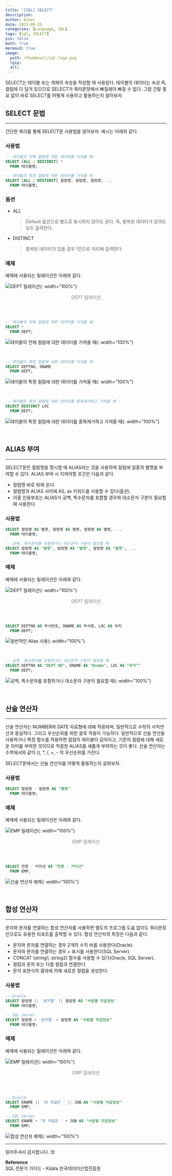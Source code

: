 ```yaml
---
title: "[SQL] SELECT"
description: 
author: Enxec
date: 2022-09-25
categories: [Language, SQL]
tags: [sql, SELECT]
pin: false
math: true
mermaid: true
image:
  path: /thumbnail/sql-logo.png
  lqip: 
  alt: 
---
```


SELECT는 테이블 또는 개체의 속성을 작성할 때 사용된다. 테이블의 데이터는 속성 즉, 컬럼에 다 담겨 있으므로 SELECT가 쿼리문장에서 빠질래야 빠질 수 없다. 그럼 긴말 필요 없이 바로 SELECT를 어떻게 사용하고 활용하는지 알아보자.

## SELECT 문법
---
간단한 쿼리를 통해 SELECT문 사용법을 알아보자. 예시는 아래와 같다.

### 사용법

```sql
-- 테이블의 전체 컬럼에 대한 데이터를 가져올 때
SELECT [ALL / DISTINCT] *
  FROM 테이블명;

-- 테이블의 특정 컬럼에 대한 데이터를 가져올 때
SELECT [ALL / DISTINCT] 컬럼명, 컬럼명, 컬럼명, ...
  FROM 테이블명;
```

### 옵션
- ALL
  >Default 옵션으로 별도로 표시하지 않아도 된다. 즉, 중복된 데이터가 있어도 모두 출력한다.
- DISTINCT
  >중복된 데이터가 있을 경우 1건으로 처리해 출력한다.

### 예제
예제에 사용되는 릴레이션은 아래와 같다.

![DEPT 릴레이션](/posts/20220925/dept-relation.png "DEPT 릴레이션"){: width="100%"}
<div style="color: gray; text-align: center; margin-bottom: 30px;">DEPT 릴레이션</div>

<br>

```sql
-- 테이블의 전체 컬럼에 대한 데이터를 가져올 때
SELECT *
  FROM DEPT;
```

![테이블의 전체 컬럼에 대한 데이터를 가져올 때](/posts/20220925/dept-relation.png "테이블의 전체 컬럼에 대한 데이터를 가져올 때"){: width="100%"}

<br>

```sql
-- 테이블의 특정 컬럼에 대한 데이터를 가져올 때
SELECT DEPTNO, DNAME
  FROM DEPT;
```

![테이블의 특정 컬럼에 대한 데이터를 가져올 때](/posts/20220925/query-example1.png "테이블의 특정 컬럼에 대한 데이터를 가져올 때"){: width="100%"}

<br>

```sql
-- 테이블의 특정 컬럼에 대한 데이터를 중복제거하고 가져올 때
SELECT DISTINCT LOC
  FROM DEPT;
```

![테이블의 특정 컬럼에 대한 데이터를 중복제거하고 가져올 때](/posts/20220925/query-example2.png "테이블의 특정 컬럼에 대한 데이터를 중복제거하고 가져올 때"){: width="100%"}

<br>

## ALIAS 부여
---
SELECT문은 컬럼명을 명시할 때 ALIAS라는 것을 사용하여 컬럼에 일종의 별명을 부여할 수 있다. ALIAS 부여 시 지켜야할 조건은 다음과 같다.
- 컬럼명 바로 뒤에 온다.
- 컬럼명과 ALIAS 사이에 AS, as 키워드를 사용할 수 있다(옵션).
- 이중 인용부호는 ALIAS가 공백, 특수문자를 포함할 경우와 대소문자 구분이 필요할 때 사용한다.

### 사용법

```sql
SELECT 컬럼명 AS 별명, 컬럼명 AS 별명, 컬럼명 AS 별명, ...
  FROM 테이블명;

-- 공백, 특수문자를 포함하거나 대소문자 구분이 필요할 때
SELECT 컬럼명 AS "별명", 컬럼명 AS "별명", 컬럼명 AS "별명", ...
  FROM 테이블명;
```

### 예제
예제에 사용되는 릴레이션은 아래와 같다.

![DEPT 릴레이션](/posts/20220925/dept-relation.png "DEPT 릴레이션"){: width="100%"}
<div style="color: gray; text-align: center; margin-bottom: 30px;">DEPT 릴레이션</div>

<br>

```sql
SELECT DEPTNO AS 부서번호, DNAME AS 부서명, LOC AS 위치
  FROM DEPT;
```

![일반적인 Alias 사용](/posts/20220925/query-example3.png "일반적인 Alias 사용"){: width="100%"}

<br>

```sql
-- 공백, 특수문자를 포함하거나 대소문자 구분이 필요할 때
SELECT DEPTNO AS "DEPT NO", DNAME AS "Dname", LOC AS "위치^"
  FROM DEPT;
```

![공백, 특수문자를 포함하거나 대소문자 구분이 필요할 때](/posts/20220925/query-example4.png "공백, 특수문자를 포함하거나 대소문자 구분이 필요할 때"){: width="100%"}

<br>

## 산술 연산자
---
산술 연산자는 NUMBER와 DATE 자료형에 대해 적용되며, 일반적으로 수학의 사칙연산과 동일하다. 그리고 우선순위를 위한 괄호 적용이 가능하다. 일반적으로 산술 연산을 사용하거나 특정 함수를 적용하면 컬럼의 레이블이 길어지고, 기존의 컬럼에 대해 새로운 의미를 부여한 것이므로 적절한 ALIAS를 새롭게 부여하는 것이 좋다. 산술 연산자는 수학에서와 같이 (), *, /, +, - 의 우선순위를 가진다.  

SELECT문에서는 산술 연산자를 어떻게 활용하는지 살펴보자.

### 사용법

```sql
SELECT 컬럼명 - 컬럼명 AS "별명"
  FROM 테이블명;
```

### 예제
예제에 사용되는 릴레이션은 아래와 같다.

![EMP 릴레이션](/posts/20220925/emp-relation.png "EMP 릴레이션"){: width="100%"}
<div style="color: gray; text-align: center; margin-bottom: 30px;">EMP 릴레이션</div>

<br>

```sql
SELECT 연봉 - 커미션 AS "연봉 - 커미션"
  FROM EMP;
```

![산술 연산자 예제](/posts/20220925/query-example5.png "산술 연산자 예제"){: width="100%"}

<br>

## 합성 연산자
---
문자와 문자를 연결하는 합성 연산자를 사용하면 별도의 프로그램 도움 없이도 쿼리문장만으로도 유용한 리포트를 출력할 수 있다. 합성 연산자의 특징은 다음과 같다.
- 문자와 문자를 연결하는 경우 2개의 수직 바를 사용한다(Oracle).
- 문자와 문자를 연결하는 경우 + 표시를 사용한다(SQL Server).
- CONCAT (string1, string2) 함수를 사용할 수 있다(Oracle, SQL Server).
- 컬럼과 문자 또는 다름 컬럼과 연결한다.
- 문자 표현식의 결과에 의해 새로운 컬럼을 생성한다.

### 사용법

```sql
-- Oracle
SELECT 컬럼명 || '문자열' || 컬럼명 AS "사람별 직업정보"
  FROM 테이블명;

-- SQL Server
SELECT 컬럼명 + '문자열' + 컬럼명 AS "사람별 직업정보"
  FROM 테이블명;
```

### 예제
예제에 사용되는 릴레이션은 아래와 같다.

![EMP 릴레이션](/posts/20220925/emp-relation.png "EMP 릴레이션"){: width="100%"}
<div style="color: gray; text-align: center; margin-bottom: 30px;">EMP 릴레이션</div>

<br>

```sql
-- Oracle
SELECT ENAME || '의 직업은 ' || JOB AS "사람별 직업정보"
  FROM EMP;

-- SQL Server
SELECT ENAME + '의 직업은 ' + JOB AS "사람별 직업정보"
  FROM EMP;
```

![합성 연산자 예제](/posts/20220925/query-example6.png "합성 연산자 예제"){: width="100%"}

---

읽어주셔서 감사합니다. 😊 

__Reference__  
SQL 전문가 가이드 - Kdata 한국데이터산업진흥원